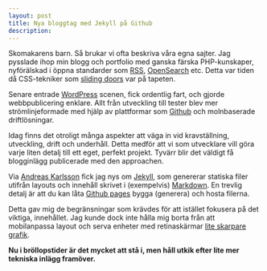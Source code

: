 ```yaml
---
layout: post
title: Nya bloggtag med Jekyll på Github
description:
---
```


Skomakarens barn. Så brukar vi ofta beskriva våra egna sajter. Jag pysslade ihop min blogg och portfolio med ganska färska PHP-kunskaper, nyförälskad i öppna standarder som [RSS](http://cyber.law.harvard.edu/rss/rss.html), [OpenSearch](http://www.opensearch.org/) etc. Detta var tiden då CSS-tekniker som [sliding doors](http://www.alistapart.com/articles/slidingdoors/) var på tapeten.

Senare entrade [WordPress](http://wordpress.org) scenen, fick ordentlig fart, och gjorde webbpublicering enklare. Allt från utveckling till tester blev mer strömlinjeformade med hjälp av plattformar som [Github](https://github.com/) och molnbaserade driftlösningar.

Idag finns det otroligt många aspekter att väga in vid kravställning, utveckling, drift och underhåll. Detta medför att vi som utvecklare vill göra varje liten detalj till ett eget, perfekt projekt. Tyvärr blir det väldigt få blogginlägg publicerade med den approachen.

Via [Andreas Karlsson](http://andreask.se/) fick jag nys om [Jekyll](https://github.com/mojombo/jekyll/), som genererar statiska filer utifrån layouts och innehåll skrivet i (exempelvis) [Markdown](http://daringfireball.net/projects/markdown/). En trevlig detalj är att du kan låta [Github pages](http://pages.github.com/) bygga (generera) och hosta filerna.

Detta gav mig de begränsningar som krävdes för att istället fokusera på det viktiga, innehållet. Jag kunde dock inte hålla mig borta från att mobilanpassa layout och serva enheter med retinaskärmar [lite skarpare grafik](http://davidpaulsson.se/webbdesign-och-retinaskarmar/ "Web design on retina displays").

__Nu i bröllopstider är det mycket att stå i, men håll utkik efter lite mer tekniska inlägg framöver.__